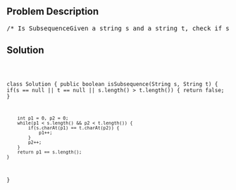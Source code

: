 <!--
<style>
  body { font-family: Arial, sans-serif; }
  .container { max-width: 700px; margin: 0 auto; padding: 10px; }
  .comment-block { background-color: #f9f9f9; padding: 10px; border-left: 5px solid #ccc; overflow-wrap: break-word; white-space: pre-wrap; }
  .code-block { background-color: #f4f4f4; padding: 10px; border: 1px solid #ddd; overflow-wrap: break-word; white-space: pre-wrap; }
</style>
-->

<div class='container'>
<h2>Problem Description</h2>
<div class='comment-block'>
<pre>
/* Is SubsequenceGiven a string s and a string t, check if s is subsequence of t.You may assume that there is only lower case English letters in both s and t.t is potentially a very long (length ~= 500,000) string, and s is a short string (<=100).A subsequence of a string is a new string which is formed from the original stringby deleting some (can be none) of the characters without disturbing the relativepositions of the remaining characters.(ie, "ace" is a subsequence of "abcde" while "aec" is not).Example 1:s = "abc", t = "ahbgdc"Return true.Example 2:s = "axc", t = "ahbgdc"Return false.*/</pre>
</div>

<h2>Solution</h2>
<div class='code-block'>
<pre><code class='language-java'>

class Solution {
    public boolean isSubsequence(String s, String t) {
        if(s == null || t == null || s.length() > t.length()) {
            return false;
        }
    
        int p1 = 0, p2 = 0;
        while(p1 < s.length() && p2 < t.length()) {
            if(s.charAt(p1) == t.charAt(p2)) {
                p1++;
            }
            p2++;
        }
        return p1 == s.length();
    }
}</code></pre>
</div>
</div>
